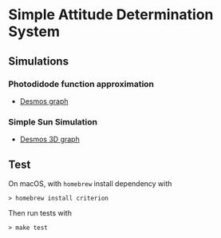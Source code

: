 # Simple Attitude Determination System
## Simulations
### Photodidode function approximation
- [Desmos graph](https://www.desmos.com/calculator/s4byqd3e4u)

### Simple Sun Simulation
- [Desmos 3D graph](https://www.desmos.com/3d/7bzqsh3bsl)

## Test
On macOS, with `homebrew` install dependency with
```
> homebrew install criterion
```

Then run tests with
```
> make test
```




